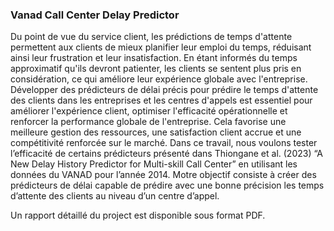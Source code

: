 ### Vanad Call Center Delay Predictor

Du point de vue du service client, les prédictions de temps d'attente permettent aux clients de mieux planifier leur emploi du temps, réduisant ainsi leur frustration et leur insatisfaction. En étant informés du temps approximatif qu'ils devront patienter, les clients se sentent plus pris en considération, ce qui améliore leur expérience globale avec l'entreprise.
Développer des prédicteurs de délai précis pour prédire le temps d'attente des clients dans les entreprises et les centres d'appels est essentiel pour améliorer l'expérience client, optimiser l'efficacité opérationnelle et renforcer la performance globale de l'entreprise. Cela favorise une meilleure gestion des ressources, une satisfaction client accrue et une compétitivité renforcée sur le marché.
Dans ce travail, nous voulons tester l’efficacité de certains prédicteurs présenté dans Thiongane et al. (2023) “A New Delay History Predictor for Multi-skill Call Center” en utilisant les données du VANAD pour l’année 2014. 
Motre objectif consiste à créer des prédicteurs de délai capable de prédire avec une bonne précision les temps d’attente des clients au niveau d’un centre d’appel.

Un rapport détaillé du project est disponible sous format PDF.